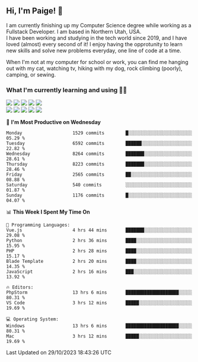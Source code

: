 ## Hi, I'm Paige! :vulcan_salute:

I am currently finishing up my Computer Science degree while working as a Fullstack Developer. I am based in Northern Utah, USA. \
I have been working and studying in the tech world since 2019, and I have loved (almost) every second of it! I enjoy having the opprotunity to learn new skills and solve new problems everyday, one line of code at a time.  

When I'm not at my computer for school or work, you can find me hanging out with my cat, watching tv, hiking with my dog, rock climbing (poorly), camping, or sewing.  

### What I'm currently learning and using :woman_technologist:
![](https://img.shields.io/badge/Laravel-FF2D20?style=for-the-badge&logo=laravel&logoColor=white) 
![](https://img.shields.io/badge/PHP-777BB4?style=for-the-badge&logo=php&logoColor=white)
![](https://img.shields.io/badge/Vue.js-35495E?style=for-the-badge&logo=vuedotjs&logoColor=4FC08D) 
![](https://img.shields.io/badge/MySQL-005C84?style=for-the-badge&logo=mysql&logoColor=white) 
![](https://img.shields.io/badge/Tailwind_CSS-38B2AC?style=for-the-badge&logo=tailwind-css&logoColor=white) \
![](https://img.shields.io/badge/Python-FFD43B?style=for-the-badge&logo=python&logoColor=blue)
![](https://img.shields.io/badge/Django-092E20?style=for-the-badge&logo=django&logoColor=green)
![](https://img.shields.io/badge/Kotlin-0095D5?&style=for-the-badge&logo=kotlin&logoColor=white)
![](https://img.shields.io/badge/Java-ED8B00?style=for-the-badge&logo=java&logoColor=white)
![](https://img.shields.io/badge/Haskell-5D4F85?style=for-the-badge&logo=haskell&logoColor=white) 

<!--START_SECTION:waka-->
📅 **I'm Most Productive on Wednesday** 

```text
Monday                   1529 commits        █░░░░░░░░░░░░░░░░░░░░░░░░   05.29 % 
Tuesday                  6592 commits        ██████░░░░░░░░░░░░░░░░░░░   22.82 % 
Wednesday                8264 commits        ███████░░░░░░░░░░░░░░░░░░   28.61 % 
Thursday                 8223 commits        ███████░░░░░░░░░░░░░░░░░░   28.46 % 
Friday                   2565 commits        ██░░░░░░░░░░░░░░░░░░░░░░░   08.88 % 
Saturday                 540 commits         ░░░░░░░░░░░░░░░░░░░░░░░░░   01.87 % 
Sunday                   1176 commits        █░░░░░░░░░░░░░░░░░░░░░░░░   04.07 % 
```


📊 **This Week I Spent My Time On** 

```text
💬 Programming Languages: 
Vue.js                   4 hrs 44 mins       ███████░░░░░░░░░░░░░░░░░░   29.08 % 
Python                   2 hrs 36 mins       ████░░░░░░░░░░░░░░░░░░░░░   15.95 % 
PHP                      2 hrs 28 mins       ████░░░░░░░░░░░░░░░░░░░░░   15.17 % 
Blade Template           2 hrs 20 mins       ████░░░░░░░░░░░░░░░░░░░░░   14.35 % 
JavaScript               2 hrs 16 mins       ███░░░░░░░░░░░░░░░░░░░░░░   13.92 % 

🔥 Editors: 
PhpStorm                 13 hrs 6 mins       ████████████████████░░░░░   80.31 % 
VS Code                  3 hrs 12 mins       █████░░░░░░░░░░░░░░░░░░░░   19.69 % 

💻 Operating System: 
Windows                  13 hrs 6 mins       ████████████████████░░░░░   80.31 % 
Mac                      3 hrs 12 mins       █████░░░░░░░░░░░░░░░░░░░░   19.69 % 
```


 Last Updated on 29/10/2023 18:43:26 UTC
<!--END_SECTION:waka-->
